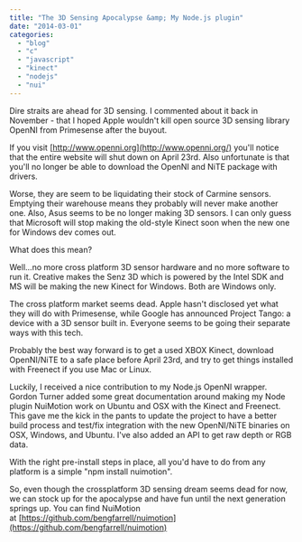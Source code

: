 ```yaml
---
title: "The 3D Sensing Apocalypse &amp; My Node.js plugin"
date: "2014-03-01"
categories:
  - "blog"
  - "c"
  - "javascript"
  - "kinect"
  - "nodejs"
  - "nui"
---
```


Dire straits are ahead for 3D sensing. I commented about it back in November - that I hoped Apple wouldn't kill open source 3D sensing library OpenNI from Primesense after the buyout.

If you visit [http://www.openni.org](http://www.openni.org/) you'll notice that the entire website will shut down on April 23rd. Also unfortunate is that you'll no longer be able to download the OpenNI and NiTE package with drivers.

Worse, they are seem to be liquidating their stock of Carmine sensors. Emptying their warehouse means they probably will never make another one. Also, Asus seems to be no longer making 3D sensors. I can only guess that Microsoft will stop making the old-style Kinect soon when the new one for Windows dev comes out.

What does this mean?

Well...no more cross platform 3D sensor hardware and no more software to run it. Creative makes the Senz 3D which is powered by the Intel SDK and MS will be making the new Kinect for Windows. Both are Windows only.

The cross platform market seems dead. Apple hasn't disclosed yet what they will do with Primesense, while Google has announced Project Tango: a device with a 3D sensor built in. Everyone seems to be going their separate ways with this tech.

Probably the best way forward is to get a used XBOX Kinect, download OpenNI/NiTE to a safe place before April 23rd, and try to get things installed with Freenect if you use Mac or Linux.

Luckily, I received a nice contribution to my Node.js OpenNI wrapper. Gordon Turner added some great documentation around making my Node plugin NuiMotion work on Ubuntu and OSX with the Kinect and Freenect. This gave me the kick in the pants to update the project to have a better build process and test/fix integration with the new OpenNI/NiTE binaries on OSX, Windows, and Ubuntu. I've also added an API to get raw depth or RGB data.

With the right pre-install steps in place, all you'd have to do from any platform is a simple "npm install nuimotion".

So, even though the crossplatform 3D sensing dream seems dead for now, we can stock up for the apocalypse and have fun until the next generation springs up. You can find NuiMotion at [https://github.com/bengfarrell/nuimotion](https://github.com/bengfarrell/nuimotion)
